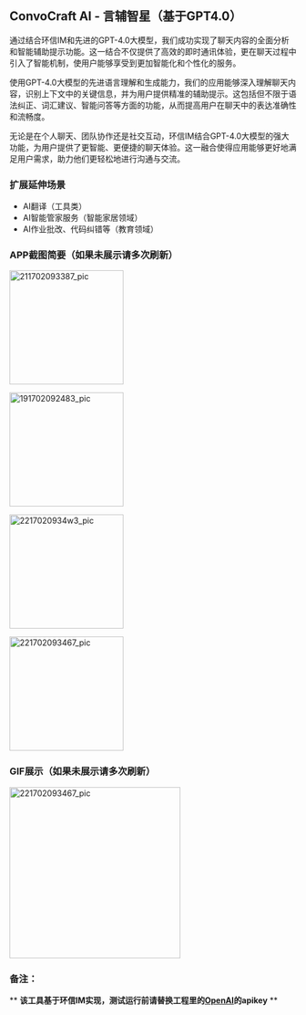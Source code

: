 ## ConvoCraft AI - 言辅智星（基于GPT4.0）

通过结合环信IM和先进的GPT-4.0大模型，我们成功实现了聊天内容的全面分析和智能辅助提示功能。这一结合不仅提供了高效的即时通讯体验，更在聊天过程中引入了智能机制，使用户能够享受到更加智能化和个性化的服务。

使用GPT-4.0大模型的先进语言理解和生成能力，我们的应用能够深入理解聊天内容，识别上下文中的关键信息，并为用户提供精准的辅助提示。这包括但不限于语法纠正、词汇建议、智能问答等方面的功能，从而提高用户在聊天中的表达准确性和流畅度。

无论是在个人聊天、团队协作还是社交互动，环信IM结合GPT-4.0大模型的强大功能，为用户提供了更智能、更便捷的聊天体验。这一融合使得应用能够更好地满足用户需求，助力他们更轻松地进行沟通与交流。

### 扩展延伸场景

* AI翻译（工具类）
* AI智能管家服务（智能家居领域）
* AI作业批改、代码纠错等（教育领域）

### APP截图简要（如果未展示请多次刷新）

<span><img src="https://github.com/Jacky-LinPeng/Easemob2023-Innovation-Challenge/assets/15797691/92d5da4b-faa2-463e-b80a-f3cf59b6cd87" alt="211702093387_pic" style="width:200px"></span>

<span><img src="https://github.com/Jacky-LinPeng/Easemob2023-Innovation-Challenge/assets/15797691/ef08bdd5-2027-4652-8ae5-301f069e45a8" alt="191702092483_pic" style="width:200px"></span>

<span><img src="https://github.com/Jacky-LinPeng/Easemob2023-Innovation-Challenge/assets/15797691/1f3cccd4-e5a1-4c05-8284-5547c630c714" alt="2217020934w3_pic" style="width:200px"></span>

<span><img src="https://github.com/Jacky-LinPeng/Easemob2023-Innovation-Challenge/assets/15797691/f298e3cc-4d44-4003-b3c7-5cc6f8d0157d" alt="221702093467_pic" style="width:200px"></span>

### GIF展示（如果未展示请多次刷新）

<span><img src="https://github.com/Jacky-LinPeng/Easemob2023-Innovation-Challenge/assets/15797691/aa084acf-44fc-4814-a678-e4f234884412" alt="221702093467_pic" style="width:300px"></span>

### 备注：

** **该工具基于环信IM实现，测试运行前请替换工程里的[OpenAI](https://platform.openai.com/api-keys)的apikey** **


